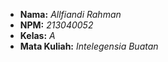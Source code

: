 - **Nama:** _Allfiandi Rahman_
- **NPM:** _213040052_
- **Kelas:** _A_
- **Mata Kuliah:** _Intelegensia Buatan_
